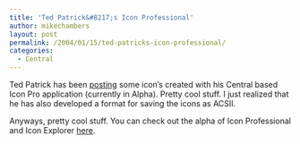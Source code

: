 ```yaml
---
title: 'Ted Patrick&#8217;s Icon Professional'
author: mikechambers
layout: post
permalink: /2004/01/15/ted-patricks-icon-professional/
categories:
  - Central
---
```



Ted Patrick has been [posting][1] some icon&#8217;s created with his Central based Icon Pro application (currently in Alpha). Pretty cool stuff. I just realized that he has also developed a format for saving the icons as ACSII.

Anyways, pretty cool stuff. You can check out the alpha of Icon Professional and Icon Explorer [here][2].

 [1]: http://www.powersdk.com/ted/
 [2]: http://www.powersdk.com/icon/